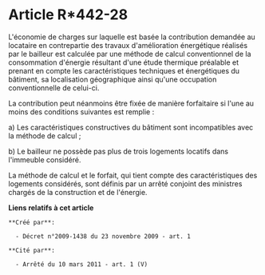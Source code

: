 # Article R*442-28

L'économie de charges sur laquelle est basée la contribution demandée au locataire en contrepartie des travaux d'amélioration
énergétique réalisés par le bailleur est calculée par une méthode de calcul conventionnel de la consommation d'énergie
résultant d'une étude thermique préalable et prenant en compte les caractéristiques techniques et énergétiques du bâtiment,
sa localisation géographique ainsi qu'une occupation conventionnelle de celui-ci. 

La contribution peut néanmoins être fixée de manière forfaitaire si l'une au moins des conditions suivantes est remplie : 

a) Les caractéristiques constructives du bâtiment sont incompatibles avec la méthode de calcul ; 

b) Le bailleur ne possède pas plus de trois logements locatifs dans l'immeuble considéré. 

La méthode de calcul et le forfait, qui tient compte des caractéristiques des logements considérés, sont définis par un
arrêté conjoint des ministres chargés de la construction et de l'énergie.

**Liens relatifs à cet article**

	**Créé par**:

	  - Décret n°2009-1438 du 23 novembre 2009 - art. 1

	**Cité par**:

	  - Arrêté du 10 mars 2011 - art. 1 (V)
